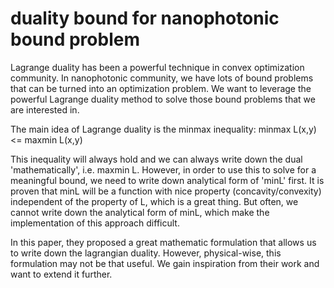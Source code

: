 # duality bound for nanophotonic bound problem

Lagrange duality has been a powerful technique in convex optimization community. In nanophotonic community, we have lots of bound problems that can be turned into an optimization problem. We want to leverage the powerful Lagrange duality method to solve those bound problems that we are interested in.

The main idea of Lagrange duality is the minmax inequality: minmax L(x,y) <= maxmin L(x,y)

This inequality will always hold and we can always write down the dual 'mathematically', i.e. maxmin L. However, in order to use this to solve for a meaningful bound, we need to write down analytical form of 'minL' first. It is proven that minL will be a function with nice property (concavity/convexity) independent of the property of L, which is a great thing. But often, we cannot write down the analytical form of minL, which make the implementation of this approach difficult. 

In this paper, they proposed a great mathematic formulation that allows us to write down the lagrangian duality. However, physical-wise, this formulation may not be that useful. We gain inspiration from their work and want to extend it further.

